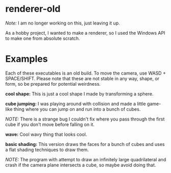 # renderer-old
*Note:* I am no longer working on this, just leaving it up.

As a hobby project, I wanted to make a renderer, so I used the Windows API to make one from absolute scratch.   

# Examples  
Each of these executables is an old build.  To move the camera, use WASD + SPACE/SHIFT.  Please note that these are not stable in any way, shape, or form, so be prepared for potential weirdness.

**cool shape:** This is just a cool shape I made by transforming a sphere.  

**cube jumping:** I was playing around with collision and made a little game-like thing where you can jump on and run into a bunch of cubes.  

*NOTE:* There is a strange bug I couldn't fix where you pass through the first cube if you don't move before falling on it.  

**wave:** Cool wavy thing that looks cool.  

**basic shading:**  This version draws the faces for a bunch of cubes and uses a flat shading techniques to draw them.

*NOTE:* The program with attempt to draw an infinitely large quadrilateral and crash if the camera plane intersects a cube, so maybe avoid doing that.   
